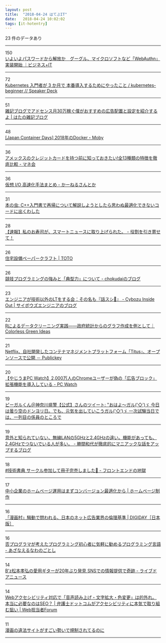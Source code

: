 ```yaml
---
layout: post
title:  "2018-04-24 はてぶIT"
date:   2018-04-24 10:02:02
tags: [it-hotentry]
---
```

23 件のデータあり

<hr><div class="row">
<div class="col-1"><span class="badge badge-pill badge-success h2">150</span></div>
<div class="col-11"><a href='https://www.sbbit.jp/article/cont1/34831' target='_blank'>いよいよパスワードから解放か　グーグル、マイクロソフトなど「WebAuthn」実装開始 ｜ビジネス+IT</a></div>
</div>
<hr>
<div class="row">
<div class="col-1"><span class="badge badge-pill badge-success h2">72</span></div>
<div class="col-11"><a href='https://speakerdeck.com/manabusakai/kubernetes-beginner' target='_blank'>Kubernetes 入門者が 3 か月で 本番導入するためにやったこと / kubernetes-beginner // Speaker Deck</a></div>
</div>
<hr>
<div class="row">
<div class="col-1"><span class="badge badge-pill badge-success h2">51</span></div>
<div class="col-11"><a href='http://tech-swing.net/blog/adsense/' target='_blank'>雑記ブログでアドセンス月30万稼ぐ僕がおすすめの広告配置と設定を紹介するよ | はたの雑記ブログ</a></div>
</div>
<hr>
<div class="row">
<div class="col-1"><span class="badge badge-pill badge-success h2">48</span></div>
<div class="col-11"><a href='https://www.slideshare.net/AkihiroSuda/japan-container-days-2018dockermoby' target='_blank'>[Japan Container Days] 2018年のDocker・Moby</a></div>
</div>
<hr>
<div class="row">
<div class="col-1"><span class="badge badge-pill badge-success h2">36</span></div>
<div class="col-11"><a href='https://hikakujoho.com/manekai/entry/2018/04/17/144335' target='_blank'>アメックスのクレジットカードを持つ前に知っておきたい!全13種類の特徴を徹底比較 - マネ会</a></div>
</div>
<hr>
<div class="row">
<div class="col-1"><span class="badge badge-pill badge-success h2">36</span></div>
<div class="col-11"><a href='http://yasukata.hatenablog.com/entry/2018/04/23/054418' target='_blank'>仮想 I/O 高速化手法まとめ - かーねるさんとか</a></div>
</div>
<hr>
<div class="row">
<div class="col-1"><span class="badge badge-pill badge-success h2">31</span></div>
<div class="col-11"><a href='https://cpplover.blogspot.com/2018/04/c.html' target='_blank'>本の虫: C++入門書で再帰について解説しようとしたら思わぬ最適化できないコードに出くわした</a></div>
</div>
<hr>
<div class="row">
<div class="col-1"><span class="badge badge-pill badge-success h2">28</span></div>
<div class="col-11"><a href='http://aisyuudog.hatenablog.com/entry/2018/04/23/201905' target='_blank'>【速報】私のお寿司が、スマートニュースに取り上げられた。 - 役割を引き寄せて！</a></div>
</div>
<hr>
<div class="row">
<div class="col-1"><span class="badge badge-pill badge-success h2">26</span></div>
<div class="col-11"><a href='https://jp.toto.com/tips/papercraft/index.htm' target='_blank'>住宅設備ペーパークラフト | TOTO</a></div>
</div>
<hr>
<div class="row">
<div class="col-1"><span class="badge badge-pill badge-success h2">26</span></div>
<div class="col-11"><a href='http://chokudai.hatenablog.com/entry/2018/04/23/165232' target='_blank'>競技プログラミングの強みと「典型力」について - chokudaiのブログ</a></div>
</div>
<hr>
<div class="row">
<div class="col-1"><span class="badge badge-pill badge-success h2">23</span></div>
<div class="col-11"><a href='http://blog.cybozu.io/entry/2018/04/23/171819' target='_blank'>エンジニアが技術以外のLTをする会：その名も『話スシ🍣』 - Cybozu Inside Out | サイボウズエンジニアのブログ</a></div>
</div>
<hr>
<div class="row">
<div class="col-1"><span class="badge badge-pill badge-success h2">22</span></div>
<div class="col-11"><a href='http://id.fnshr.info/2018/04/23/r-data-cleaning-school/' target='_blank'>Rによるデータクリーニング実践――政府統計からのグラフ作成を例として｜Colorless Green Ideas</a></div>
</div>
<hr>
<div class="row">
<div class="col-1"><span class="badge badge-pill badge-success h2">21</span></div>
<div class="col-11"><a href='http://www.publickey1.jp/blog/18/netflixtitus.html' target='_blank'>Netflix、自社開発したコンテナマネジメントプラットフォーム「Titus」、オープンソースで公開 － Publickey</a></div>
</div>
<hr>
<div class="row">
<div class="col-1"><span class="badge badge-pill badge-success h2">20</span></div>
<div class="col-11"><a href='https://pc.watch.impress.co.jp/docs/news/yajiuma/1118517.html' target='_blank'>【やじうまPC Watch】2,000万人のChromeユーザーが偽の「広告ブロック」拡張機能を導入している - PC Watch</a></div>
</div>
<hr>
<div class="row">
<div class="col-1"><span class="badge badge-pill badge-success h2">19</span></div>
<div class="col-11"><a href='http://twitter.com/KPP_p_gull/status/988222630728683520' target='_blank'>ピーガルくん＠神奈川県警【公式】さんのツイート: "おはよ～ガル('◇')ゞ 今日は曇り空のドンヨリ日。でも、元気を出していこうガル('◇')ゞ 一次試験当日では、一列目の係員のところで</a></div>
</div>
<hr>
<div class="row">
<div class="col-1"><span class="badge badge-pill badge-success h2">19</span></div>
<div class="col-11"><a href='http://katsumakazuyo.hatenablog.com/entry/2018/04/23/132004' target='_blank'>意外と知られていない、無線LANの5GHzと2.4GHzの違い。機能があっても、2.4GHzでつないでいる人が多い。 - 勝間和代が徹底的にマニアックな話をアップするブログ</a></div>
</div>
<hr>
<div class="row">
<div class="col-1"><span class="badge badge-pill badge-success h2">18</span></div>
<div class="col-11"><a href='https://nabettu.hatenablog.com/entry/tbf04' target='_blank'>#技術書典 サークル参加して冊子完売しました🎉 - フロントエンドの地獄</a></div>
</div>
<hr>
<div class="row">
<div class="col-1"><span class="badge badge-pill badge-success h2">17</span></div>
<div class="col-11"><a href='https://docodoor.co.jp/staffblog/leaky-bucket-theory/' target='_blank'>中小企業のホームページ運用はまずコンバージョン最適化から | ホームページ制作</a></div>
</div>
<hr>
<div class="row">
<div class="col-1"><span class="badge badge-pill badge-success h2">16</span></div>
<div class="col-11"><a href='https://digiday.jp/brands/manga-mura-internet-advertisement-literacy/' target='_blank'>「漫画村」騒動で問われる、日本のネット広告業界の倫理基準 | DIGIDAY［日本版］</a></div>
</div>
<hr>
<div class="row">
<div class="col-1"><span class="badge badge-pill badge-success h2">16</span></div>
<div class="col-11"><a href='https://azanaerunawano5to4.hatenablog.com/entry/2018/04/23/233942' target='_blank'>否プログラマが考えたプログラミング初心者に気軽に勧めるプログラミング言語 - あざなえるなわのごとし</a></div>
</div>
<hr>
<div class="row">
<div class="col-1"><span class="badge badge-pill badge-success h2">14</span></div>
<div class="col-11"><a href='http://news.livedoor.com/article/detail/14619318/' target='_blank'>B'z松本孝弘の愛用ギターが20年ぶり発見 SNSでの情報提供で奇跡 - ライブドアニュース</a></div>
</div>
<hr>
<div class="row">
<div class="col-1"><span class="badge badge-pill badge-success h2">14</span></div>
<div class="col-11"><a href='https://webtan.impress.co.jp/e/2018/04/24/28216' target='_blank'>Webアクセシビリティ対応で「音声読み上げ・文字拡大・色変更」は的外れ。本当に必要なのはSEO？ | 弁護士ドットコムがアクセシビリティに本気で取り組む狙い | Web担当者Forum</a></div>
</div>
<hr>
<div class="row">
<div class="col-1"><span class="badge badge-pill badge-success h2">11</span></div>
<div class="col-11"><a href='https://anond.hatelabo.jp/20180423165800' target='_blank'>漫画の違法サイトがすごい勢いで規制されてるのに</a></div>
</div>
<hr>
